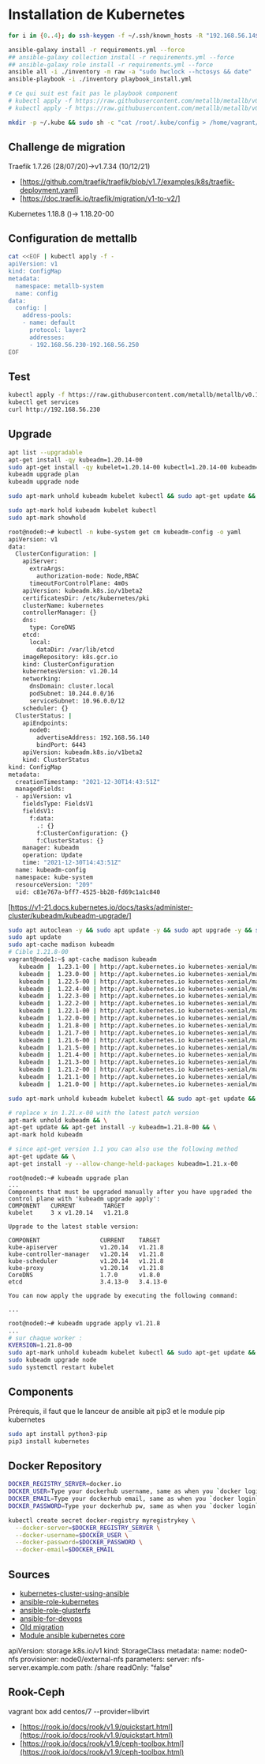 # Installation de Kubernetes

~~~bash
for i in {0..4}; do ssh-keygen -f ~/.ssh/known_hosts -R "192.168.56.14${i}"; done

ansible-galaxy install -r requirements.yml --force
## ansible-galaxy collection install -r requirements.yml --force
## ansible-galaxy role install -r requirements.yml --force
ansible all -i ./inventory -m raw -a "sudo hwclock --hctosys && date"
ansible-playbook -i ./inventory playbook_install.yml

# Ce qui suit est fait pas le playbook component
# kubectl apply -f https://raw.githubusercontent.com/metallb/metallb/v0.11.0/manifests/namespace.yaml
# kubectl apply -f https://raw.githubusercontent.com/metallb/metallb/v0.11.0/manifests/metallb.yaml

mkdir -p ~/.kube && sudo sh -c "cat /root/.kube/config > /home/vagrant/.kube/config" && sudo chown $USER:$USER ~/.kube/config && echo 'source <(kubectl completion bash)' >>~/.bashrc && echo 'source <(helm  completion bash)' >>~/.bashrc && source <(kubectl completion bash) && source <(helm  completion bash)
~~~

## Challenge de migration

Traefik 1.7.26 (28/07/20)->v1.7.34 (10/12/21)

- [https://github.com/traefik/traefik/blob/v1.7/examples/k8s/traefik-deployment.yaml]
- [https://doc.traefik.io/traefik/migration/v1-to-v2/]

Kubernetes 1.18.8 ()-> 1.18.20-00

## Configuration de mettallb

~~~bash
cat <<EOF | kubectl apply -f -
apiVersion: v1
kind: ConfigMap
metadata:
  namespace: metallb-system
  name: config
data:
  config: |
    address-pools:
    - name: default
      protocol: layer2
      addresses:
      - 192.168.56.230-192.168.56.250
EOF
~~~

## Test

~~~bash
kubectl apply -f https://raw.githubusercontent.com/metallb/metallb/v0.11.0/manifests/tutorial-2.yaml
kubectl get services
curl http://192.168.56.230
~~~

## Upgrade

~~~bash
apt list --upgradable
apt-get install -qy kubeadm=1.20.14-00
sudo apt-get install -qy kubelet=1.20.14-00 kubectl=1.20.14-00 kubeadm=1.20.14-00
kubeadm upgrade plan
kubeadm upgrade node

sudo apt-mark unhold kubeadm kubelet kubectl && sudo apt-get update && sudo apt-get install -y kubeadm=1.20.14-00 kubelet=1.20.14-00 kubectl=1.20.14-00 && sudo apt-mark hold kubeadm kubelet kubectl

sudo apt-mark hold kubeadm kubelet kubectl
sudo apt-mark showhold

root@node0:~# kubectl -n kube-system get cm kubeadm-config -o yaml
apiVersion: v1
data:
  ClusterConfiguration: |
    apiServer:
      extraArgs:
        authorization-mode: Node,RBAC
      timeoutForControlPlane: 4m0s
    apiVersion: kubeadm.k8s.io/v1beta2
    certificatesDir: /etc/kubernetes/pki
    clusterName: kubernetes
    controllerManager: {}
    dns:
      type: CoreDNS
    etcd:
      local:
        dataDir: /var/lib/etcd
    imageRepository: k8s.gcr.io
    kind: ClusterConfiguration
    kubernetesVersion: v1.20.14
    networking:
      dnsDomain: cluster.local
      podSubnet: 10.244.0.0/16
      serviceSubnet: 10.96.0.0/12
    scheduler: {}
  ClusterStatus: |
    apiEndpoints:
      node0:
        advertiseAddress: 192.168.56.140
        bindPort: 6443
    apiVersion: kubeadm.k8s.io/v1beta2
    kind: ClusterStatus
kind: ConfigMap
metadata:
  creationTimestamp: "2021-12-30T14:43:51Z"
  managedFields:
  - apiVersion: v1
    fieldsType: FieldsV1
    fieldsV1:
      f:data:
        .: {}
        f:ClusterConfiguration: {}
        f:ClusterStatus: {}
    manager: kubeadm
    operation: Update
    time: "2021-12-30T14:43:51Z"
  name: kubeadm-config
  namespace: kube-system
  resourceVersion: "209"
  uid: c81e767a-bff7-4525-bb28-fd69c1a1c840
~~~

[https://v1-21.docs.kubernetes.io/docs/tasks/administer-cluster/kubeadm/kubeadm-upgrade/]

~~~bash
sudo apt autoclean -y && sudo apt update -y && sudo apt upgrade -y && sudo apt autoremove --purge -y
sudo apt update
sudo apt-cache madison kubeadm
# Cible 1.21.8-00
vagrant@node1:~$ apt-cache madison kubeadm
   kubeadm |  1.23.1-00 | http://apt.kubernetes.io kubernetes-xenial/main amd64 Packages
   kubeadm |  1.23.0-00 | http://apt.kubernetes.io kubernetes-xenial/main amd64 Packages
   kubeadm |  1.22.5-00 | http://apt.kubernetes.io kubernetes-xenial/main amd64 Packages
   kubeadm |  1.22.4-00 | http://apt.kubernetes.io kubernetes-xenial/main amd64 Packages
   kubeadm |  1.22.3-00 | http://apt.kubernetes.io kubernetes-xenial/main amd64 Packages
   kubeadm |  1.22.2-00 | http://apt.kubernetes.io kubernetes-xenial/main amd64 Packages
   kubeadm |  1.22.1-00 | http://apt.kubernetes.io kubernetes-xenial/main amd64 Packages
   kubeadm |  1.22.0-00 | http://apt.kubernetes.io kubernetes-xenial/main amd64 Packages
   kubeadm |  1.21.8-00 | http://apt.kubernetes.io kubernetes-xenial/main amd64 Packages
   kubeadm |  1.21.7-00 | http://apt.kubernetes.io kubernetes-xenial/main amd64 Packages
   kubeadm |  1.21.6-00 | http://apt.kubernetes.io kubernetes-xenial/main amd64 Packages
   kubeadm |  1.21.5-00 | http://apt.kubernetes.io kubernetes-xenial/main amd64 Packages
   kubeadm |  1.21.4-00 | http://apt.kubernetes.io kubernetes-xenial/main amd64 Packages
   kubeadm |  1.21.3-00 | http://apt.kubernetes.io kubernetes-xenial/main amd64 Packages
   kubeadm |  1.21.2-00 | http://apt.kubernetes.io kubernetes-xenial/main amd64 Packages
   kubeadm |  1.21.1-00 | http://apt.kubernetes.io kubernetes-xenial/main amd64 Packages
   kubeadm |  1.21.0-00 | http://apt.kubernetes.io kubernetes-xenial/main amd64 Packages

sudo apt-mark unhold kubeadm kubelet kubectl && sudo apt-get update && sudo apt-get install -y kubeadm=1.20.14-00 kubelet=1.20.14-00 kubectl=1.20.14-00 && sudo apt-mark hold kubeadm kubelet kubectl

# replace x in 1.21.x-00 with the latest patch version
apt-mark unhold kubeadm && \
apt-get update && apt-get install -y kubeadm=1.21.8-00 && \
apt-mark hold kubeadm

# since apt-get version 1.1 you can also use the following method
apt-get update && \
apt-get install -y --allow-change-held-packages kubeadm=1.21.x-00
~~~

~~~text
root@node0:~# kubeadm upgrade plan
...
Components that must be upgraded manually after you have upgraded the control plane with 'kubeadm upgrade apply':
COMPONENT   CURRENT        TARGET
kubelet     3 x v1.20.14   v1.21.8

Upgrade to the latest stable version:

COMPONENT                 CURRENT    TARGET
kube-apiserver            v1.20.14   v1.21.8
kube-controller-manager   v1.20.14   v1.21.8
kube-scheduler            v1.20.14   v1.21.8
kube-proxy                v1.20.14   v1.21.8
CoreDNS                   1.7.0      v1.8.0
etcd                      3.4.13-0   3.4.13-0

You can now apply the upgrade by executing the following command:

...
~~~

~~~bash
root@node0:~# kubeadm upgrade apply v1.21.8
...
# sur chaque worker :
KVERSION=1.21.8-00
sudo apt-mark unhold kubeadm kubelet kubectl && sudo apt-get update && sudo apt-get install -y kubeadm=${KVERSION} kubelet=${KVERSION} kubectl=${KVERSION} && sudo apt-mark hold kubeadm kubelet kubectl
sudo kubeadm upgrade node
sudo systemctl restart kubelet
~~~

## Components

Prérequis, il faut que le lanceur de ansible ait pip3 et le module pip kubernetes

~~~bash
sudo apt install python3-pip
pip3 install kubernetes
~~~

## Docker Repository

~~~bash
DOCKER_REGISTRY_SERVER=docker.io
DOCKER_USER=Type your dockerhub username, same as when you `docker login`
DOCKER_EMAIL=Type your dockerhub email, same as when you `docker login`
DOCKER_PASSWORD=Type your dockerhub pw, same as when you `docker login`

kubectl create secret docker-registry myregistrykey \
  --docker-server=$DOCKER_REGISTRY_SERVER \
  --docker-username=$DOCKER_USER \
  --docker-password=$DOCKER_PASSWORD \
  --docker-email=$DOCKER_EMAIL
~~~

## Sources

- [kubernetes-cluster-using-ansible](https://buildvirtual.net/deploy-a-kubernetes-cluster-using-ansible/)
- [ansible-role-kubernetes](https://github.com/geerlingguy/ansible-role-kubernetes)
- [ansible-role-glusterfs](https://github.com/geerlingguy/ansible-role-glusterfs)
- [ansible-for-devops](https://github.com/geerlingguy/ansible-for-devops/tree/master/kubernetes)
- [Old migration](https://platform9.com/blog/kubernetes-upgrade-the-definitive-guide-to-do-it-yourself/)
- [Module ansible kubernetes core](https://github.com/ansible-collections/kubernetes.core/tree/main/docs)




apiVersion: storage.k8s.io/v1
kind: StorageClass
metadata:
  name: node0-nfs
provisioner: node0/external-nfs
parameters:
  server: nfs-server.example.com
  path: /share
  readOnly: "false"


## Rook-Ceph
vagrant box add centos/7 --provider=libvirt

- [https://rook.io/docs/rook/v1.9/quickstart.html](https://rook.io/docs/rook/v1.9/quickstart.html)
- [https://rook.io/docs/rook/v1.9/ceph-toolbox.html](https://rook.io/docs/rook/v1.9/ceph-toolbox.html)
